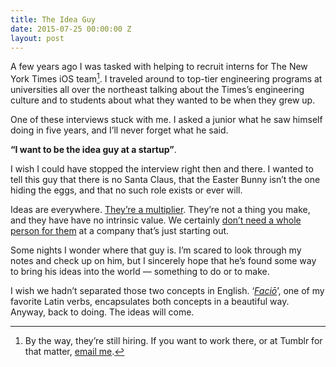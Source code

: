 ```yaml
---
title: The Idea Guy
date: 2015-07-25 00:00:00 Z
layout: post
---
```


A few years ago I was tasked with helping to recruit interns for The New York Times iOS team[^1]. I traveled around to top-tier engineering programs at universities all over the northeast talking about the Times’s engineering culture and to students about what they wanted to be when they grew up.

One of these interviews stuck with me. I asked a junior what he saw himself doing in five years, and I’ll never forget what he said.

**“I want to be the idea guy at a startup”**.

I wish I could have stopped the interview right then and there. I wanted to tell this guy that there is no Santa Claus, that the Easter Bunny isn’t the one hiding the eggs, and that no such role exists or ever will.

Ideas are everywhere. [They’re a multiplier](https://sivers.org/multiply). They’re not a thing you make, and they have have no intrinsic value. We certainly [don’t need a whole person for them](https://signalvnoise.com/posts/2188-theres-no-room-for-the-idea-guy) at a company that’s just starting out.

Some nights I wonder where that guy is. I’m scared to look through my notes and check up on him, but I sincerely hope that he’s found some way to bring his ideas into the world — something to do or to make. 

I wish we hadn’t separated those two concepts in English. ‘[*Faciō*](https://en.wiktionary.org/wiki/facio)’, one of my favorite Latin verbs, encapsulates both concepts in a beautiful way. Anyway, back to doing. The ideas will come.

[^1]: By the way, they’re still hiring. If you want to work there, or at Tumblr for that matter, [email me](mailto:mb@matthewbischoff.com).
